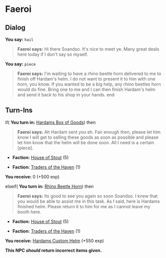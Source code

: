 # Faeroi
## Dialog

**You say:** `hail`



>**Faeroi says:** Hi there Soandso. It's nice to meet ye. Many great deals here today if I don't say so myself.

**You say:** `piece`



>**Faeroi says:** I'm waiting to have a rhino beetle horn delivered to me to finish off Hardam's helm. I do not want to present it to him with one horn, you know. If you wanted to be a big help, any rhino beetles horn would do fine. Bring one to me and I can then finish Hardam's helm and send it back to his shop in your hands.
end

## Turn-Ins



if( **You turn in:** [Hardams Box of Goods](/item/4757)) then 


>**Faeroi says:** Ah Hardam sent you eh. Fair enough then, please let him know I will get to selling these goods as soon as possible and please let him know that the helm will be done soon. All I need is a certain [piece].


* __Faction:__ [House of Stout](/faction/1512) (5)


* __Faction:__ [Traders of the Haven](/faction/1508) (1)


 **You receive:** 0 (+500 exp)


elseif( **You turn in:** [Rhino Beetle Horn](/item/5985)) then 


>**Faeroi says:** Its good to see you again so soon Soandso. I knew that you would be able to assist me in this task. As I said, here is Hardams finished helm. Please return it to him for me as I cannot leave my booth here.


* __Faction:__ [House of Stout](/faction/1512) (5)



* __Faction:__ [Traders of the Haven](/faction/1508) (1)



 **You receive:**  [Hardams Custom Helm](/item/5986) (+550 exp)

**This NPC *should* return incorrect items given.**
